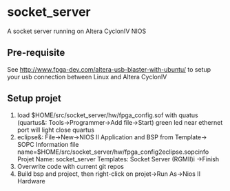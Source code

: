 # socket_server
A socket server running on Altera CyclonIV NIOS

## Pre-requisite

See http://www.fpga-dev.com/altera-usb-blaster-with-ubuntu/ to setup your usb connection between Linux and Altera CyclonIV

## Setup projet

1. load $HOME/src/socket_server/hw/fpga_config.sof with quatus (quartus&: Tools->Programmer->Add file->Start)
   green led near ethernet port will light
   close quartus
2. eclipse&: File->New->NIOS II Application and BSP from Template->
	SOPC Information file name=$HOME/src/socket_server/hw/fpga_config2eclipse.sopcinfo
	Projet Name: socket_server
	Templates: Socket Server (RGMII)i
   ->Finish
3. Overwrite code with current git repos
4. Build bsp and project, then right-click on projet->Run As->Nios II Hardware

